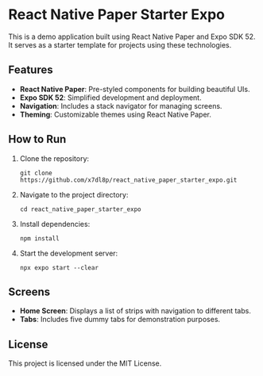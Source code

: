 # React Native Paper Starter Expo

This is a demo application built using React Native Paper and Expo SDK 52. It serves as a starter template for projects using these technologies.

## Features

- **React Native Paper**: Pre-styled components for building beautiful UIs.
- **Expo SDK 52**: Simplified development and deployment.
- **Navigation**: Includes a stack navigator for managing screens.
- **Theming**: Customizable themes using React Native Paper.

## How to Run

1. Clone the repository:
   ```
   git clone https://github.com/x7dl8p/react_native_paper_starter_expo.git
   ```
2. Navigate to the project directory:
   ```
   cd react_native_paper_starter_expo
   ```
3. Install dependencies:
   ```
   npm install
   ```
4. Start the development server:
   ```
   npx expo start --clear
   ```

## Screens

- **Home Screen**: Displays a list of strips with navigation to different tabs.
- **Tabs**: Includes five dummy tabs for demonstration purposes.

## License

This project is licensed under the MIT License.

